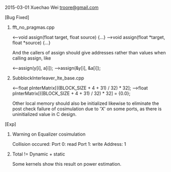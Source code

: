 2015-03-01 Xuechao Wei <troore@gmail.com>

[Bug Fixed]

1.	fft_no_pragmas.cpp	
	
	<--void assign(float target, float source) {...}
	-->void assign(float *target, float *source) {...}

	And the callers of assign should give addresses rather than values when calling assign, like

	<--assign(y[i], a[i]);
	-->assign(&y[i], &a[i]);

2.	SubblockInterleaver_lte_base.cpp

	<--float pInterMatrix[((BLOCK_SIZE + 4 + 31) / 32) * 32];
	-->float pInterMatrix[((BLOCK_SIZE + 4 + 31) / 32) * 32] = {0.0};

	Other local memory should also be initialized likewise to eliminate the post check failure of cosimulation due to 'X' on some ports, as there is uninitialized value in C design.

[Exp]

1.	Warning on Equalizer cosimulation

	Collision occured: 
	Port 0: read
	Port 1: write
	Address: 1

2.	Total != Dynamic + static

	Some kernels show this result on power estimation.
